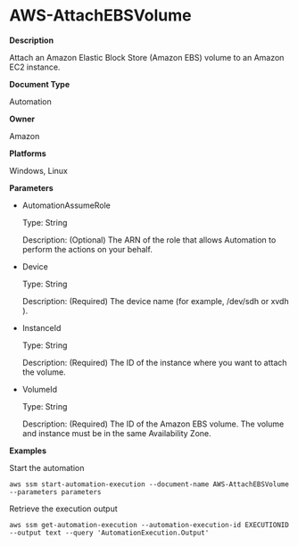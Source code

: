 # AWS\-AttachEBSVolume<a name="automation-aws-attachebsvolume"></a>

**Description**

Attach an Amazon Elastic Block Store \(Amazon EBS\) volume to an Amazon EC2 instance\.

**Document Type**

Automation

**Owner**

Amazon

**Platforms**

Windows, Linux

**Parameters**
+ AutomationAssumeRole

  Type: String

  Description: \(Optional\) The ARN of the role that allows Automation to perform the actions on your behalf\.
+ Device

  Type: String

  Description: \(Required\) The device name \(for example, /dev/sdh or xvdh \)\.
+ InstanceId

  Type: String

  Description: \(Required\) The ID of the instance where you want to attach the volume\.
+ VolumeId

  Type: String

  Description: \(Required\) The ID of the Amazon EBS volume\. The volume and instance must be in the same Availability Zone\.

**Examples**

Start the automation

```
aws ssm start-automation-execution --document-name AWS-AttachEBSVolume --parameters parameters
```

Retrieve the execution output

```
aws ssm get-automation-execution --automation-execution-id EXECUTIONID --output text --query 'AutomationExecution.Output'
```
